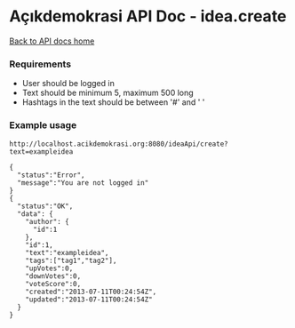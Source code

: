 # Açıkdemokrasi API Doc - idea.create

[Back to API docs home](Home)

### Requirements
- User should be logged in
- Text should be minimum 5, maximum 500 long
- Hashtags in the text should be between '#' and ' '

### Example usage
```
http://localhost.acikdemokrasi.org:8080/ideaApi/create?text=exampleidea
```
```
{
  "status":"Error",
  "message":"You are not logged in"
}
{
  "status":"OK",
  "data": {
    "author": {
      "id":1
    },
    "id":1,
    "text":"exampleidea",
    "tags":["tag1","tag2"],
    "upVotes":0,
    "downVotes":0,
    "voteScore":0,
    "created":"2013-07-11T00:24:54Z",
    "updated":"2013-07-11T00:24:54Z"
  }
}
```